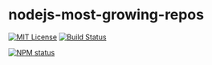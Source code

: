 # nodejs-most-growing-repos

[![MIT License](https://img.shields.io/badge/license-mit-green.svg?style=flat-square)](https://opensource.org/licenses/MIT)
[![Build Status](https://travis-ci.org/oprogramador/nodejs-most-growing-repos.svg?branch=master)](https://travis-ci.org/oprogramador/nodejs-most-growing-repos
)

[![NPM status](https://nodei.co/npm/nodejs-most-growing-repos.png?downloads=true&stars=true)](https://npmjs.org/package/nodejs-most-growing-repos
)
